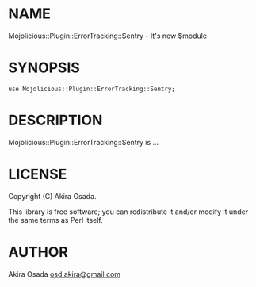 # NAME

Mojolicious::Plugin::ErrorTracking::Sentry - It's new $module

# SYNOPSIS

    use Mojolicious::Plugin::ErrorTracking::Sentry;

# DESCRIPTION

Mojolicious::Plugin::ErrorTracking::Sentry is ...

# LICENSE

Copyright (C) Akira Osada.

This library is free software; you can redistribute it and/or modify
it under the same terms as Perl itself.

# AUTHOR

Akira Osada <osd.akira@gmail.com>
